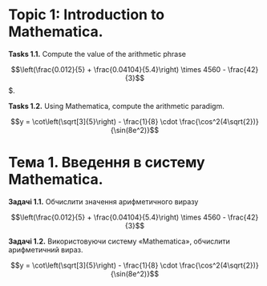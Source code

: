 # Topic 1: Introduction to Mathematica.

**Tasks 1.1.** Compute the value of the arithmetic phrase

$$\left(\frac{0.012}{5} + \frac{0.04104}{5.4}\right) \times 4560 - \frac{42}{3}$$$.

**Tasks 1.2.** Using Mathematica, compute the arithmetic
paradigm.

$$y = \cot\left(\sqrt[3]{5}\right) - \frac{1}{8} \cdot \frac{\cos^2(4\sqrt{2})}{\sin(8e^2)}$$

# Тема 1. Введення в систему Mathematica.

**Задачі 1.1.** Обчислити значення арифметичного виразу

$$\left(\frac{0.012}{5} + \frac{0.04104}{5.4}\right) \times 4560 - \frac{42}{3}$$

**Задачі 1.2.** Використовуючи систему «Mathematica», обчислити арифметичний
вираз.

$$y = \cot\left(\sqrt[3]{5}\right) - \frac{1}{8} \cdot \frac{\cos^2(4\sqrt{2})}{\sin(8e^2)}$$